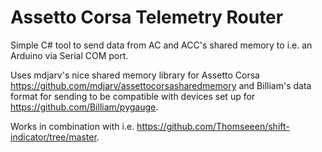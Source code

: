# Assetto Corsa Telemetry Router
Simple C# tool to send data from AC and ACC's shared memory to i.e. an Arduino via Serial COM port.

Uses mdjarv's nice shared memory library for Assetto Corsa https://github.com/mdjarv/assettocorsasharedmemory and Billiam's data format for sending to be compatible with devices set up for https://github.com/Billiam/pygauge.

Works in combination with i.e. https://github.com/Thomseeen/shift-indicator/tree/master.
